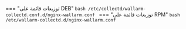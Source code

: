 === "توزيعات قائمة على DEB"
    ```bash
    /etc/collectd/wallarm-collectd.conf.d/nginx-wallarm.conf
    ```
=== "توزيعات قائمة على RPM"
    ```bash
    /etc/wallarm-collectd.d/nginx-wallarm.conf
    ```